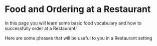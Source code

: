 <h1>Food and Ordering at a Restaurant</h1>

<p> In this page you will learn some basic food vocabulary and how to successfully order at a Restaurant!</p>

<p style=“text-align:right;”> Here are some phrases that will be useful to you in a Restaurant setting </p>


